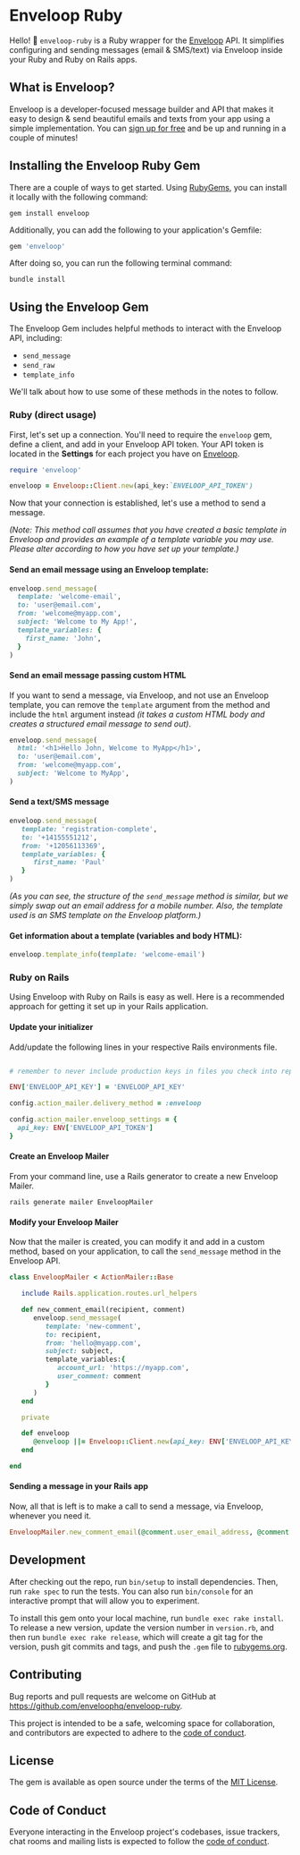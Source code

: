 # Enveloop Ruby

Hello! 👋 `enveloop-ruby` is a Ruby wrapper for the [Enveloop](https://enveloop.com) API. It simplifies configuring and sending messages (email & SMS/text) via Enveloop inside your Ruby and Ruby on Rails apps.

## What is Enveloop?

Enveloop is a developer-focused message builder and API that makes it easy to design & send beautiful emails and texts from your app using a simple implementation. You can [sign up for free](https://app.enveloop.com) and be up and running in a couple of minutes!

## Installing the Enveloop Ruby Gem

There are a couple of ways to get started. Using [RubyGems](https://rubygems.org/), you can install it locally with the following command:

```console
gem install enveloop
```

Additionally, you can add the following to your application's Gemfile:

```ruby
gem 'enveloop'
```

After doing so, you can run the following terminal command:

```console
bundle install
```

## Using the Enveloop Gem

The Enveloop Gem includes helpful methods to interact with the Enveloop API, including:

* `send_message`
* `send_raw`
* `template_info`

We'll talk about how to use some of these methods in the notes to follow. 

### Ruby (direct usage)

First, let's set up a connection. You'll need to require the `enveloop` gem, define a client, and add in your Enveloop API token. Your API token is located in the **Settings** for each project you have on [Enveloop](https://app.enveloop.com).

```ruby
require 'enveloop'

enveloop = Enveloop::Client.new(api_key:`ENVELOOP_API_TOKEN')
```

Now that your connection is established, let's use a method to send a message.

_(Note: This method call assumes that you have created a basic template in Enveloop and provides an example of a template variable you may use. Please alter according to how you have set up your template.)_

#### Send an email message using an Enveloop template:

```ruby
enveloop.send_message(
  template: 'welcome-email',
  to: 'user@email.com',
  from: 'welcome@myapp.com',
  subject: 'Welcome to My App!',
  template_variables: {
    first_name: 'John',
  }
)
```

#### Send an email message passing custom HTML

If you want to send a message, via Enveloop, and not use an Enveloop template, you can remove the `template` argument from the method and include the `html` argument instead _(it takes a custom HTML body and creates a structured email message to send out)_.

```ruby
enveloop.send_message(
  html: '<h1>Hello John, Welcome to MyApp</h1>',
  to: 'user@email.com',
  from: 'welcome@myapp.com',
  subject: 'Welcome to MyApp',
)
```

#### Send a text/SMS message

```ruby
enveloop.send_message(
   template: 'registration-complete',
   to: '+14155551212',
   from: '+12056113369',
   template_variables: {
      first_name: 'Paul'
   }
)
```

_(As you can see, the structure of the `send_message` method is similar, but we simply swap out an email address for a mobile number. Also, the template used is an SMS template on the Enveloop platform.)_

#### Get information about a template (variables and body HTML):

```ruby
enveloop.template_info(template: 'welcome-email')
```

### Ruby on Rails

Using Enveloop with Ruby on Rails is easy as well. Here is a recommended approach for getting it set up in your Rails application.

#### Update your initializer

Add/update the following lines in your respective Rails environments file.

```ruby

# remember to never include production keys in files you check into repos.

ENV['ENVELOOP_API_KEY'] = 'ENVELOOP_API_KEY'

config.action_mailer.delivery_method = :enveloop

config.action_mailer.enveloop_settings = { 
  api_key: ENV['ENVELOOP_API_TOKEN']
}
```

#### Create an Enveloop Mailer

From your command line, use a Rails generator to create a new Enveloop Mailer.

```console
rails generate mailer EnveloopMailer
```

#### Modify your Enveloop Mailer

Now that the mailer is created, you can modify it and add in a custom method, based on your application, to call the `send_message` method in the Enveloop API.

```ruby
class EnveloopMailer < ActionMailer::Base

   include Rails.application.routes.url_helpers 

   def new_comment_email(recipient, comment)
      enveloop.send_message(
         template: 'new-comment',
         to: recipient,
         from: 'hello@myapp.com',
         subject: subject,
         template_variables:{
            account_url: 'https://myapp.com',
            user_comment: comment
         }
      )
   end

   private

   def enveloop
      @enveloop ||= Enveloop::Client.new(api_key: ENV['ENVELOOP_API_KEY']) 
   end

end
```

#### Sending a message in your Rails app

Now, all that is left is to make a call to send a message, via Enveloop, whenever you need it.

```ruby
EnveloopMailer.new_comment_email(@comment.user_email_address, @comment.body).deliver_now
```

## Development

After checking out the repo, run `bin/setup` to install dependencies. Then, run `rake spec` to run the tests. You can also run `bin/console` for an interactive prompt that will allow you to experiment.

To install this gem onto your local machine, run `bundle exec rake install`. To release a new version, update the version number in `version.rb`, and then run `bundle exec rake release`, which will create a git tag for the version, push git commits and tags, and push the `.gem` file to [rubygems.org](https://rubygems.org).

## Contributing

Bug reports and pull requests are welcome on GitHub at <https://github.com/enveloophq/enveloop-ruby>.

This project is intended to be a safe, welcoming space for collaboration, and contributors are expected to adhere to the [code of conduct](https://github.com/enveloophq/enveloop-ruby/blob/master/CODE_OF_CONDUCT.md).

## License

The gem is available as open source under the terms of the [MIT License](https://opensource.org/licenses/MIT).

## Code of Conduct

Everyone interacting in the Enveloop project's codebases, issue trackers, chat rooms and mailing lists is expected to follow the [code of conduct](https://github.com/enveloophq/enveloop-ruby/blob/master/CODE_OF_CONDUCT.md).